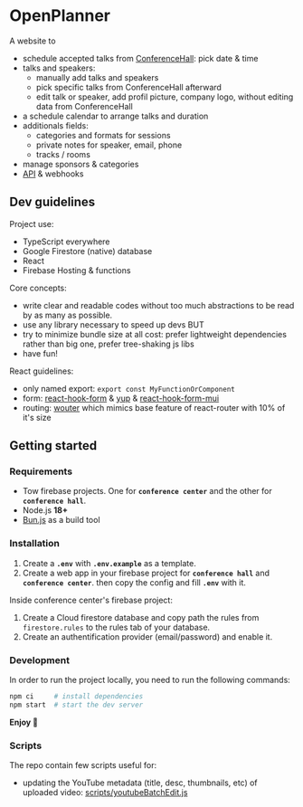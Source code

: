 # OpenPlanner

A website to

-   schedule accepted talks from [ConferenceHall](https://conference-hall.io/): pick date & time
-   talks and speakers:
    -   manually add talks and speakers
    -   pick specific talks from ConferenceHall afterward
    -   edit talk or speaker, add profil picture, company logo, without editing data from ConferenceHall
-   a schedule calendar to arrange talks and duration
-   additionals fields:
    -   categories and formats for sessions
    -   private notes for speaker, email, phone
    -   tracks / rooms
-   manage sponsors & categories
-   [API](https://api.openplanner.fr/) & webhooks

## Dev guidelines

Project use:

-   TypeScript everywhere
-   Google Firestore (native) database
-   React
-   Firebase Hosting & functions

Core concepts:

-   write clear and readable codes without too much abstractions to be read by as many as possible.
-   use any library necessary to speed up devs BUT
-   try to minimize bundle size at all cost: prefer lightweight dependencies rather than big one, prefer tree-shaking js libs
-   have fun!

React guidelines:

-   only named export: `export const MyFunctionOrComponent`
-   form: [react-hook-form](https://react-hook-form.com/) & [yup](https://github.com/jquense/yup) & [react-hook-form-mui](https://github.com/dohomi/react-hook-form-mui)
-   routing: [wouter](https://github.com/molefrog/wouter) which mimics base feature of react-router with 10% of it's size

## Getting started

### Requirements

-   Tow firebase projects. One for **`conference center`** and the other for **`conference hall`**.
-   Node.js **18+**
-   [Bun.js](https://bun.js.org/) as a build tool

### Installation

1. Create a **`.env`** with **`.env.example`** as a template.
2. Create a web app in your firebase project for **`conference hall`** and **`conference center`**. then copy the config and fill **`.env`** with it.

Inside conference center's firebase project:

1. Create a Cloud firestore database and copy path the rules from `firestore.rules` to the rules tab of your database.
2. Create an authentification provider (email/password) and enable it.

### Development

In order to run the project locally, you need to run the following commands:

```bash
npm ci     # install dependencies
npm start  # start the dev server
```

**Enjoy 🚀**

### Scripts

The repo contain few scripts useful for:

-   updating the YouTube metadata (title, desc, thumbnails, etc) of uploaded video: [scripts/youtubeBatchEdit.js](scripts/youtubeBatchEdit.js)
